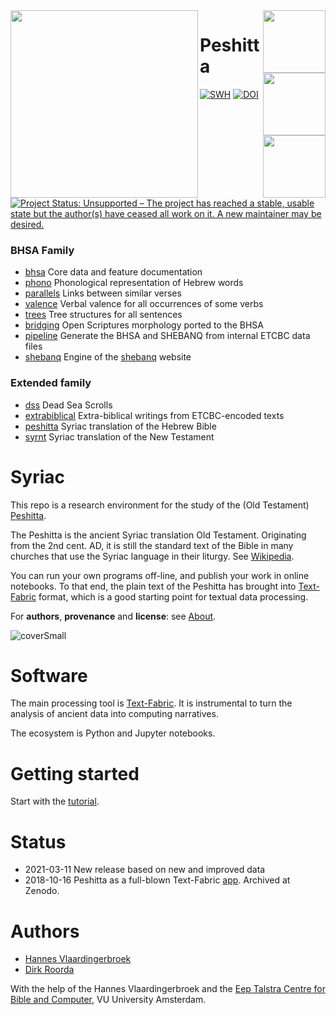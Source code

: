 <div>
<img src="docs/images/logo.png" align="left" width="300"/>
<img src="docs/images/etcbc.png" align="right" width="100"/>
<img src="docs/images/tf.png" align="right" width="100"/>
<img src="docs/images/dans.png" align="right" width="100"/>
</div>

# Peshitta

[![SWH](https://archive.softwareheritage.org/badge/origin/https://github.com/ETCBC/peshitta/)](https://archive.softwareheritage.org/browse/origin/https://github.com/ETCBC/peshitta/)
[![DOI](https://zenodo.org/badge/153227276.svg)](https://doi.org/10.5281/zenodo.1463675)
[![Project Status: Unsupported – The project has reached a stable, usable state but the author(s) have ceased all work on it. A new maintainer may be desired.](https://www.repostatus.org/badges/latest/unsupported.svg)](https://www.repostatus.org/#unsupported)

### BHSA Family

* [bhsa](https://github.com/etcbc/bhsa) Core data and feature documentation
* [phono](https://github.com/etcbc/phono) Phonological representation of Hebrew words
* [parallels](https://github.com/etcbc/parallels) Links between similar verses
* [valence](https://github.com/etcbc/valence) Verbal valence for all occurrences
  of some verbs
* [trees](https://github.com/etcbc/trees) Tree structures for all sentences
* [bridging](https://github.com/etcbc/bridging) Open Scriptures morphology
  ported to the BHSA
* [pipeline](https://github.com/etcbc/pipeline) Generate the BHSA and SHEBANQ
  from internal ETCBC data files
* [shebanq](https://github.com/etcbc/shebanq) Engine of the
  [shebanq](https://shebanq.ancient-data.org) website

### Extended family

* [dss](https://github.com/etcbc/dss) Dead Sea Scrolls
* [extrabiblical](https://github.com/etcbc/extrabiblical)
  Extra-biblical writings from ETCBC-encoded texts
* [peshitta](https://github.com/etcbc/peshitta)
  Syriac translation of the Hebrew Bible
* [syrnt](https://github.com/etcbc/syrnt)
  Syriac translation of the New Testament

# Syriac

This repo is a research environment for the study of the (Old Testament)
[Peshitta](https://en.wikipedia.org/wiki/Peshitta).

The Peshitta is the ancient Syriac translation Old Testament.
Originating from the 2nd cent. AD, it is still the standard text of the Bible in many churches
that use the Syriac language in their liturgy.
See [Wikipedia](https://en.wikipedia.org/wiki/Peshitta).
  
You can run your own programs off-line, and publish your work in online notebooks.
To that end, the plain text of the Peshitta has brought into
[Text-Fabric](https://annotation.github.io/text-fabric/tf/about/fileformats.html)
format, which is a good starting point for textual data processing.

For **authors**, **provenance** and **license**: see [About](docs/about.md).

![coverSmall](docs/images/peshittaPageSmall.jpg)

# Software

The main processing tool is [Text-Fabric](docs/textfabric.md). It is instrumental to
turn the analysis of ancient data into computing narratives.

The ecosystem is Python and Jupyter notebooks.

# Getting started

Start with the
[tutorial](https://nbviewer.jupyter.org/github/annotation/tutorials/blob/master/peshitta/start.ipynb).

# Status

*   2021-03-11 New release based on new and improved data
*   2018-10-16 Peshitta as a full-blown Text-Fabric [app](https://annotation.github.io/text-fabric/tf/about/use.html).
    Archived at Zenodo.

# Authors

*   [Hannes Vlaardingerbroek](https://leidenuniv.academia.edu/hvlaardingerbroek)
*   [Dirk Roorda](https://github.com/dirkroorda)

With the help of the Hannes Vlaardingerbroek and the 
[Eep Talstra Centre for Bible and Computer](http://etcbc.nl), VU University Amsterdam.
